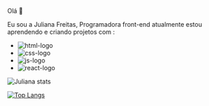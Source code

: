 Olá 👋

Eu sou a Juliana Freitas, Programadora front-end atualmente estou aprendendo e criando projetos com :
- <img src="https://img.shields.io/badge/HTML5-E34F26?style=for-the-badge&logo=html5&logoColor=w" alt="html-logo"/>
- <img src="https://img.shields.io/badge/CSS3-1572B6?style=for-the-badge&logo=css3&logoColor=white" alt="css-logo"/> 
- <img src="https://img.shields.io/badge/JavaScript-F7DF1E?style=for-the-badge&logo=javascript&logoColor=black" alt="js-logo">
- <img src="https://img.shields.io/badge/React-20232A?style=for-the-badge&logo=react&logoColor=61DAFB" alt="react-logo">

![Juliana stats](https://github-readme-stats.vercel.app/api?username=JuFreitas95&show_icons=true&theme=radical)



[![Top Langs](https://github-readme-stats.vercel.app/api/top-langs/?username=JuFreitas95&langs_count=8)](https://github.com/anuraghazra/github-readme-stats)
